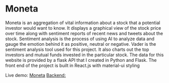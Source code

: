 # Moneta

Moneta is an aggregation of vital information about a stock that a potential investor would want to know. It displays a graphical view of the stock price over time along with sentiment reports of recent news and tweets about the stock. Sentiment analysis is the process of using AI to analyze data and gauge the emotion behind it as positive, neutral or negative. Vader is the sentiment analysis tool used for this project. It also charts out the top investors and mutual funds invested in the particular stock. The data for this website is provided by a flask API that I created in Python and Flask. The front end of the project is built in React.js with material-ui styling

Live demo: [Moneta](https://rahavee.github.io/Stocks-frontend/)
[Backend: ](https://github.com/Rahavee/SentimentAPI)
